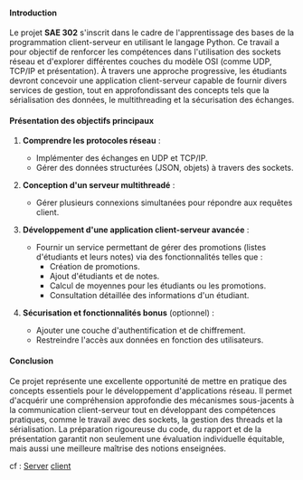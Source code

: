 #### Introduction

Le projet **SAE 302** s'inscrit dans le cadre de l'apprentissage des bases de la programmation client-serveur en utilisant le langage Python. Ce travail a pour objectif de renforcer les compétences dans l'utilisation des sockets réseau et d'explorer différentes couches du modèle OSI (comme UDP, TCP/IP et présentation). À travers une approche progressive, les étudiants devront concevoir une application client-serveur capable de fournir divers services de gestion, tout en approfondissant des concepts tels que la sérialisation des données, le multithreading et la sécurisation des échanges.

#### Présentation des objectifs principaux

1. **Comprendre les protocoles réseau** :
    
    - Implémenter des échanges en UDP et TCP/IP.
    - Gérer des données structurées (JSON, objets) à travers des sockets.
2. **Conception d'un serveur multithreadé** :
    
    - Gérer plusieurs connexions simultanées pour répondre aux requêtes client.
3. **Développement d'une application client-serveur avancée** :
    
    - Fournir un service permettant de gérer des promotions (listes d'étudiants et leurs notes) via des fonctionnalités telles que :
        - Création de promotions.
        - Ajout d'étudiants et de notes.
        - Calcul de moyennes pour les étudiants ou les promotions.
        - Consultation détaillée des informations d'un étudiant.
4. **Sécurisation et fonctionnalités bonus** (optionnel) :
    
    - Ajouter une couche d'authentification et de chiffrement.
    - Restreindre l'accès aux données en fonction des utilisateurs.

#### Conclusion

Ce projet représente une excellente opportunité de mettre en pratique des concepts essentiels pour le développement d'applications réseau. Il permet d'acquérir une compréhension approfondie des mécanismes sous-jacents à la communication client-serveur tout en développant des compétences pratiques, comme le travail avec des sockets, la gestion des threads et la sérialisation. La préparation rigoureuse du code, du rapport et de la présentation garantit non seulement une évaluation individuelle équitable, mais aussi une meilleure maîtrise des notions enseignées.

cf :
	[Server](codes/servmtcp.py)
	[client](codes/clienttcp.md)